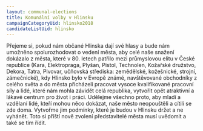 ```yaml
---
layout: communal-elections
title: Komunální volby v Hlinsku
campaignCategoryUid: hlinsko2018
candidateListUid: hlinsko
---
```


<div class="leading-normal">
Přejeme si, pokud nám občané Hlinska dají své hlasy a bude nám umožněno spolurozhodovat o vedení města, aby celé naše snažení dokázalo z města, které v 80. letech patřilo mezi průmyslovou elitu v České republice (Kara, Elektropraga, Plyšan, Pistol, Technolen, Kožařské družstvo, Dekora, Tatra, Pivovar, učňovská střediska: zemědělské, kožešnické, strojní, zámečnické), kdy Hlinsko bylo v Evropě známé, navštěvované obchodníky z celého světa a do města přicházeli pracovat vysoce kvalifikované pracovní síly a lidé, které nám mohla závidět celá republika, vytvořit opět atraktivní a lákavé centrum pro život i práci. Udělejme všechno proto, aby mladí a vzdělaní lidé, kteří mohou něco dokázat, naše město neopouštěli a cítili se zde doma. Vytvořme jim podmínky, které je budou v Hlinsku držet a ne vyhánět. Toto si příští nově zvolení představitelé města musí uvědomit a také se tím řídit.
</div>
